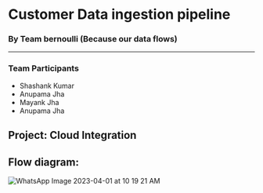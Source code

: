 # Customer Data ingestion pipeline
### By Team bernoulli (Because our data flows)
**************************

### Team Participants
 
* Shashank Kumar
* Anupama Jha
* Mayank Jha
* Anupama Jha

## Project: Cloud Integration

## Flow diagram:

![WhatsApp Image 2023-04-01 at 10 19 21 AM](https://user-images.githubusercontent.com/74819565/229266716-fecb8552-9973-4253-87fb-9d9224c60ebb.jpeg)


